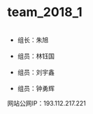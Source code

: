 # team_2018_1
<ul>
  <li>组长：朱旭</li>
  <li>组员：林钰国</li>
  <li>组员：刘宇鑫</li>
  <li>组员：钟勇辉</li>
</ul>
<p>网站公网IP：193.112.217.221</p>
